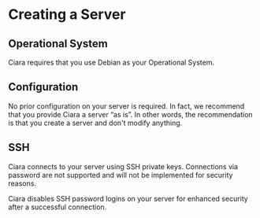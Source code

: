 # Creating a Server

## Operational System

Ciara requires that you use Debian as your Operational System.

## Configuration

No prior configuration on your server is required. In fact, we recommend that you provide Ciara a server “as is”. In other words, the recommendation is that you create a server and don't modify anything.

## SSH

Ciara connects to your server using SSH private keys. Connections via password are not supported and will not be implemented for security reasons.

<Badge type="warning" text="Warning" /> Ciara disables SSH password logins on your server for enhanced security after a successful connection.
